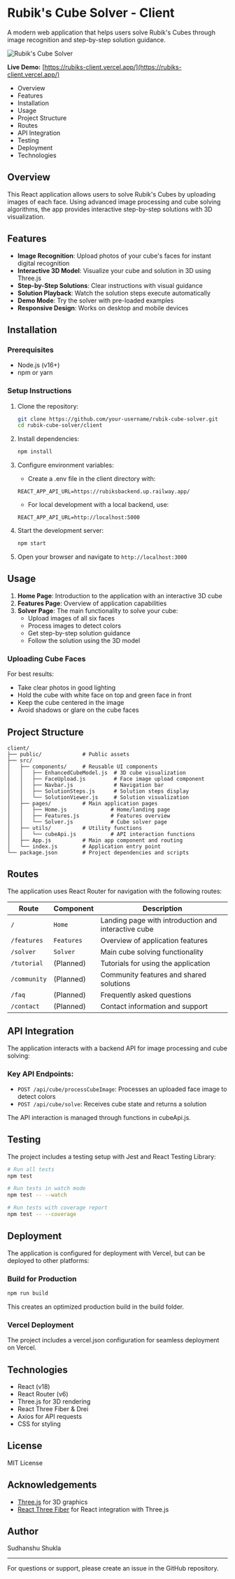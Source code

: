 # Rubik's Cube Solver - Client

A modern web application that helps users solve Rubik's Cubes through image recognition and step-by-step solution guidance.


![Rubik's Cube Solver](https://drive.google.com/file/d/1Wx5DbyE2kxJlSCsegVOYLcrMSSW1503T/view?usp=sharing)

**Live Demo:** [https://rubiks-client.vercel.app/](https://rubiks-client.vercel.app/)


- Overview
- Features
- Installation
- Usage
- Project Structure
- Routes
- API Integration
- Testing
- Deployment
- Technologies

## Overview

This React application allows users to solve Rubik's Cubes by uploading images of each face. Using advanced image processing and cube solving algorithms, the app provides interactive step-by-step solutions with 3D visualization.

## Features

- **Image Recognition**: Upload photos of your cube's faces for instant digital recognition
- **Interactive 3D Model**: Visualize your cube and solution in 3D using Three.js
- **Step-by-Step Solutions**: Clear instructions with visual guidance
- **Solution Playback**: Watch the solution steps execute automatically
- **Demo Mode**: Try the solver with pre-loaded examples
- **Responsive Design**: Works on desktop and mobile devices

## Installation

### Prerequisites

- Node.js (v16+)
- npm or yarn

### Setup Instructions

1. Clone the repository:

   ```bash
   git clone https://github.com/your-username/rubik-cube-solver.git
   cd rubik-cube-solver/client
   ```

2. Install dependencies:

   ```bash
   npm install
   ```

3. Configure environment variables:

   - Create a .env file in the client directory with:

   ```
   REACT_APP_API_URL=https://rubiksbackend.up.railway.app/
   ```

   - For local development with a local backend, use:

   ```
   REACT_APP_API_URL=http://localhost:5000
   ```

4. Start the development server:
   ```bash
   npm start
   ```
5. Open your browser and navigate to `http://localhost:3000`

## Usage

1. **Home Page**: Introduction to the application with an interactive 3D cube
2. **Features Page**: Overview of application capabilities
3. **Solver Page**: The main functionality to solve your cube:
   - Upload images of all six faces
   - Process images to detect colors
   - Get step-by-step solution guidance
   - Follow the solution using the 3D model

### Uploading Cube Faces

For best results:

- Take clear photos in good lighting
- Hold the cube with white face on top and green face in front
- Keep the cube centered in the image
- Avoid shadows or glare on the cube faces

## Project Structure

```
client/
├── public/             # Public assets
├── src/
│   ├── components/     # Reusable UI components
│   │   ├── EnhancedCubeModel.js  # 3D cube visualization
│   │   ├── FaceUpload.js         # Face image upload component
│   │   ├── Navbar.js             # Navigation bar
│   │   ├── SolutionSteps.js      # Solution steps display
│   │   └── SolutionViewer.js     # Solution visualization
│   ├── pages/          # Main application pages
│   │   ├── Home.js              # Home/landing page
│   │   ├── Features.js          # Features overview
│   │   └── Solver.js            # Cube solver page
│   ├── utils/          # Utility functions
│   │   └── cubeApi.js           # API interaction functions
│   ├── App.js          # Main app component and routing
│   └── index.js        # Application entry point
└── package.json        # Project dependencies and scripts
```

## Routes

The application uses React Router for navigation with the following routes:

| Route        | Component  | Description                                         |
| ------------ | ---------- | --------------------------------------------------- |
| `/`          | `Home`     | Landing page with introduction and interactive cube |
| `/features`  | `Features` | Overview of application features                    |
| `/solver`    | `Solver`   | Main cube solving functionality                     |
| `/tutorial`  | (Planned)  | Tutorials for using the application                 |
| `/community` | (Planned)  | Community features and shared solutions             |
| `/faq`       | (Planned)  | Frequently asked questions                          |
| `/contact`   | (Planned)  | Contact information and support                     |

## API Integration

The application interacts with a backend API for image processing and cube solving:

### Key API Endpoints:

- `POST /api/cube/processCubeImage`: Processes an uploaded face image to detect colors
- `POST /api/cube/solve`: Receives cube state and returns a solution

The API interaction is managed through functions in cubeApi.js.

## Testing

The project includes a testing setup with Jest and React Testing Library:

```bash
# Run all tests
npm test

# Run tests in watch mode
npm test -- --watch

# Run tests with coverage report
npm test -- --coverage
```

## Deployment

The application is configured for deployment with Vercel, but can be deployed to other platforms:

### Build for Production

```bash
npm run build
```

This creates an optimized production build in the build folder.

### Vercel Deployment

The project includes a vercel.json configuration for seamless deployment on Vercel.

## Technologies

- React (v18)
- React Router (v6)
- Three.js for 3D rendering
- React Three Fiber & Drei
- Axios for API requests
- CSS for styling

## License

MIT License

## Acknowledgements

- [Three.js](https://threejs.org/) for 3D graphics
- [React Three Fiber](https://github.com/pmndrs/react-three-fiber) for React integration with Three.js

## Author

Sudhanshu Shukla

---

For questions or support, please create an issue in the GitHub repository.
